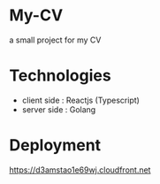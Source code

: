 # My-CV

a small project for my CV

# Technologies

+ client side : Reactjs (Typescript)
+ server side : Golang

# Deployment

https://d3amstao1e69wj.cloudfront.net
